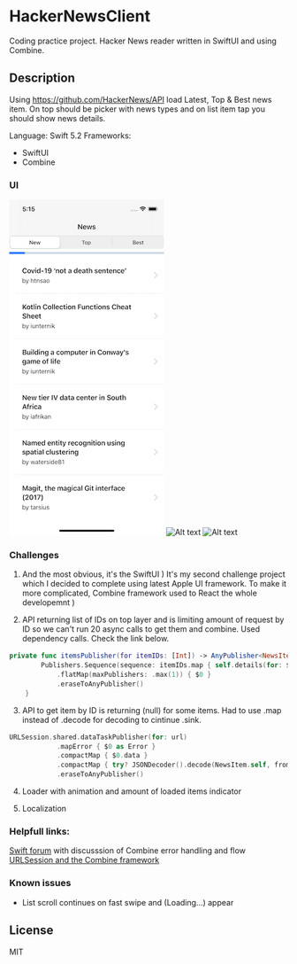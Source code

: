 

# HackerNewsClient
Coding practice project. Hacker News reader written in SwiftUI and using Combine.

## Description

Using https://github.com/HackerNews/API load Latest, Top & Best news item. On top should be picker with news types and on list item tap you should show news details.

Language: Swift 5.2
Frameworks:
- SwiftUI
- Combine

### UI
![Alt text](/screens/Main.png "Main View") ![Alt text](/screens/Loading.png "Loading View") ![Alt text](/screens/Details.png "Detail View")
### Challenges

1) And the most obvious, it's the SwiftUI ) It's my second challenge project which I decided to complete using latest Apple UI framework. To make it more complicated, Combine framework used to React the whole developemnt )

2) API returning list of IDs on top layer and is limiting amount of request by ID so we can't run 20 async calls to get them and combine. Used dependency calls. Check the link below.

```swift
private func itemsPublisher(for itemIDs: [Int]) -> AnyPublisher<NewsItem, Error> {
        Publishers.Sequence(sequence: itemIDs.map { self.details(for: $0) })
            .flatMap(maxPublishers: .max(1)) { $0 }
            .eraseToAnyPublisher()
    }
```

3) API to get item by ID is returning (null) for some items. Had to use .map instead of .decode for decoding to cintinue .sink.
```swift
URLSession.shared.dataTaskPublisher(for: url)
            .mapError { $0 as Error }
            .compactMap { $0.data }
            .compactMap { try? JSONDecoder().decode(NewsItem.self, from: $0) }
            .eraseToAnyPublisher()
```
4) Loader with animation and amount of loaded items indicator

5) Localization

### Helpfull links:

[Swift forum](https://forums.swift.org/t/combine-decode-parse-valid-values-and-continue/30907) with discusssion of Combine error handling and flow
[URLSession and the Combine framework](https://theswiftdev.com/urlsession-and-the-combine-framework/)

### Known issues

 - List scroll continues on fast swipe and (Loading...) appear

License
----

MIT
